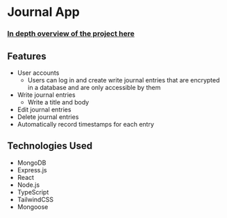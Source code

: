 # Journal App

### [In depth overview of the project here](https://old.raglandconnor.com/projects/journal-app)

## Features

-   User accounts
    -   Users can log in and create write journal entries that are encrypted in a database and are only accessible by them
-   Write journal entries
    -   Write a title and body
-   Edit journal entries
-   Delete journal entries
-   Automatically record timestamps for each entry

## Technologies Used

-   MongoDB
-   Express.js
-   React
-   Node.js
-   TypeScript
-   TailwindCSS
-   Mongoose
